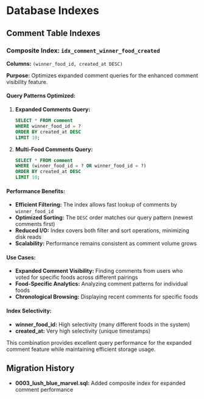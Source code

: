 # Database Indexes

## Comment Table Indexes

### Composite Index: `idx_comment_winner_food_created`

**Columns:** `(winner_food_id, created_at DESC)`

**Purpose:** Optimizes expanded comment queries for the enhanced comment visibility feature.

#### Query Patterns Optimized:

1. **Expanded Comments Query:**
   ```sql
   SELECT * FROM comment 
   WHERE winner_food_id = ? 
   ORDER BY created_at DESC 
   LIMIT 10;
   ```

2. **Multi-Food Comments Query:**
   ```sql
   SELECT * FROM comment 
   WHERE (winner_food_id = ? OR winner_food_id = ?) 
   ORDER BY created_at DESC 
   LIMIT 10;
   ```

#### Performance Benefits:

- **Efficient Filtering:** The index allows fast lookup of comments by `winner_food_id`
- **Optimized Sorting:** The `DESC` order matches our query pattern (newest comments first)
- **Reduced I/O:** Index covers both filter and sort operations, minimizing disk reads
- **Scalability:** Performance remains consistent as comment volume grows

#### Use Cases:

- **Expanded Comment Visibility:** Finding comments from users who voted for specific foods across different pairings
- **Food-Specific Analytics:** Analyzing comment patterns for individual foods
- **Chronological Browsing:** Displaying recent comments for specific foods

#### Index Selectivity:

- **winner_food_id:** High selectivity (many different foods in the system)
- **created_at:** Very high selectivity (unique timestamps)

This combination provides excellent query performance for the expanded comment feature while maintaining efficient storage usage.

## Migration History

- **0003_lush_blue_marvel.sql:** Added composite index for expanded comment performance